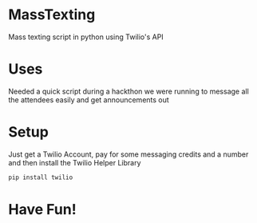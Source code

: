 # MassTexting
Mass texting script in python using Twilio's API

# Uses
Needed a quick script during a hackthon we were running to message all the attendees easily and get announcements out

# Setup
Just get a Twilio Account, pay for some messaging credits and a number and then install the Twilio Helper Library
```python
pip install twilio
```
# Have Fun!